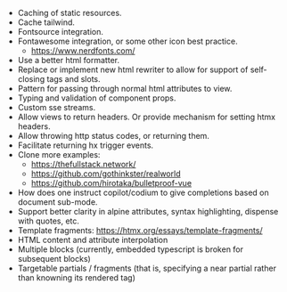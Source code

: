 - Caching of static resources.
- Cache tailwind.
- Fontsource integration.
- Fontawesome integration, or some other icon best practice.
  - https://www.nerdfonts.com/
- Use a better html formatter.
- Replace or implement new html rewriter to allow for support of self-closing tags and slots.
- Pattern for passing through normal html attributes to view.
- Typing and validation of component props.
- Custom sse streams.
- Allow views to return headers.  Or provide mechanism for setting htmx headers.
- Allow throwing http status codes, or returning them.
- Facilitate returning hx trigger events.
- Clone more examples:
  - https://thefullstack.network/
  - https://github.com/gothinkster/realworld
  - https://github.com/hirotaka/bulletproof-vue
- How does one instruct copilot/codium to give completions based on document sub-mode.
- Support better clarity in alpine attributes, syntax highlighting, dispense with quotes, etc.
- Template fragments: https://htmx.org/essays/template-fragments/
- HTML content and attribute interpolation
- Multiple <server> blocks (currently, embedded typescript is broken for subsequent blocks)
- Targetable partials / fragments (that is, specifying a near partial rather than knowning its rendered tag)
